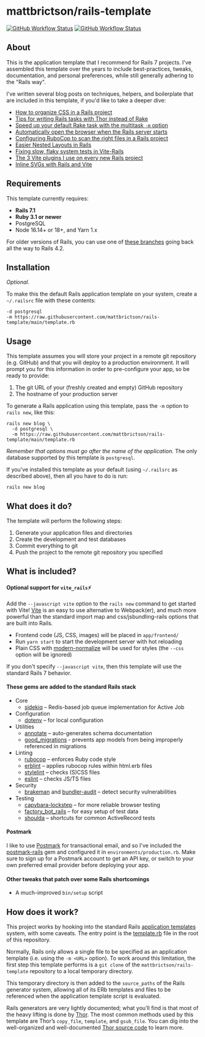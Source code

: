 # mattbrictson/rails-template

[![GitHub Workflow Status](https://img.shields.io/github/actions/workflow/status/mattbrictson/rails-template/ci.yml)](https://github.com/mattbrictson/rails-template/actions/workflows/ci.yml)
[![GitHub Workflow Status](https://img.shields.io/github/actions/workflow/status/mattbrictson/rails-template/ci-vite.yml?label=vite+build)](https://github.com/mattbrictson/rails-template/actions/workflows/ci-vite.yml)


## About

This is the application template that I recommend for Rails 7 projects. I've assembled this template over the years to include best-practices, tweaks, documentation, and personal preferences, while still generally adhering to the "Rails way".

I've written several blog posts on techniques, helpers, and boilerplate that are included in this template, if you'd like to take a deeper dive:

- [How to organize CSS in a Rails project](https://mattbrictson.com/blog/organizing-css-in-rails)
- [Tips for writing Rails tasks with Thor instead of Rake](https://mattbrictson.com/blog/rails-tasks-with-thor)
- [Speed up your default Rake task with the multitask `-m` option](https://mattbrictson.com/blog/rake-multitask)
- [Automatically open the browser when the Rails server starts](https://mattbrictson.com/blog/open-browser-on-rails-start)
- [Configuring RuboCop to scan the right files in a Rails project](https://mattbrictson.com/blog/including-and-excluding-files-in-rubocop)
- [Easier Nested Layouts in Rails](https://mattbrictson.com/blog/easier-nested-layouts-in-rails)
- [Fixing slow, flaky system tests in Vite-Rails](https://mattbrictson.com/blog/faster-vite-test-without-autobuild)
- [The 3 Vite plugins I use on every new Rails project](https://mattbrictson.com/blog/3-vite-rails-plugins)
- [Inline SVGs with Rails and Vite](https://mattbrictson.com/blog/inline-svg-with-vite-rails)

## Requirements

This template currently requires:

* **Rails 7.1**
* **Ruby 3.1 or newer**
* PostgreSQL
* Node 16.14+ or 18+, and Yarn 1.x

For older versions of Rails, you can use one of [these branches](https://github.com/mattbrictson/rails-template/branches/all) going back all the way to Rails 4.2.

## Installation

*Optional.*

To make this the default Rails application template on your system, create a `~/.railsrc` file with these contents:

```
-d postgresql
-m https://raw.githubusercontent.com/mattbrictson/rails-template/main/template.rb
```

## Usage

This template assumes you will store your project in a remote git repository (e.g. GitHub) and that you will deploy to a production environment. It will prompt you for this information in order to pre-configure your app, so be ready to provide:

1. The git URL of your (freshly created and empty) GitHub repository
2. The hostname of your production server

To generate a Rails application using this template, pass the `-m` option to `rails new`, like this:

```
rails new blog \
  -d postgresql \
  -m https://raw.githubusercontent.com/mattbrictson/rails-template/main/template.rb
```

*Remember that options must go after the name of the application.* The only database supported by this template is `postgresql`.

If you’ve installed this template as your default (using `~/.railsrc` as described above), then all you have to do is run:

```
rails new blog
```

## What does it do?

The template will perform the following steps:

1. Generate your application files and directories
2. Create the development and test databases
3. Commit everything to git
4. Push the project to the remote git repository you specified

## What is included?

#### Optional support for `vite_rails`⚡️

Add the `--javascript vite` option to the `rails new` command to get started with Vite! [Vite][vite] is an easy to use alternative to Webpack(er), and much more powerful than the standard import map and css/jsbundling-rails options that are built into Rails.

- Frontend code (JS, CSS, images) will be placed in `app/frontend/`
- Run `yarn start` to start the development server with hot reloading
- Plain CSS with [modern-normalize](https://github.com/sindresorhus/modern-normalize) will be used for styles (the `--css` option will be ignored)

If you don't specify `--javascript vite`, then this template will use the standard Rails 7 behavior.

#### These gems are added to the standard Rails stack

* Core
    * [sidekiq][] – Redis-based job queue implementation for Active Job
* Configuration
    * [dotenv][] – for local configuration
* Utilities
    * [annotate][] – auto-generates schema documentation
    * [good_migrations][] - prevents app models from being improperly referenced in migrations
* Linting
    * [rubocop][] – enforces Ruby code style
    * [erblint][] – applies rubocop rules within html.erb files
    * [stylelint][] – checks (S)CSS files
    * [eslint][] – checks JS/TS files
* Security
    * [brakeman][] and [bundler-audit][] – detect security vulnerabilities
* Testing
    * [capybara-lockstep][] – for more reliable browser testing
    * [factory_bot_rails][] – for easy setup of test data
    * [shoulda][] – shortcuts for common ActiveRecord tests

#### Postmark

I like to use [Postmark][] for transactional email, and so I've included the [postmark-rails][] gem and configured it in `environments/production.rb`. Make sure to sign up for a Postmark account to get an API key, or switch to your own preferred email provider before deploying your app.

#### Other tweaks that patch over some Rails shortcomings

* A much-improved `bin/setup` script

## How does it work?

This project works by hooking into the standard Rails [application templates][] system, with some caveats. The entry point is the [template.rb][] file in the root of this repository.

Normally, Rails only allows a single file to be specified as an application template (i.e. using the `-m <URL>` option). To work around this limitation, the first step this template performs is a `git clone` of the `mattbrictson/rails-template` repository to a local temporary directory.

This temporary directory is then added to the `source_paths` of the Rails generator system, allowing all of its ERb templates and files to be referenced when the application template script is evaluated.

Rails generators are very lightly documented; what you’ll find is that most of the heavy lifting is done by [Thor][]. The most common methods used by this template are Thor’s `copy_file`, `template`, and `gsub_file`. You can dig into the well-organized and well-documented [Thor source code][thor] to learn more.

[sidekiq]:http://sidekiq.org
[dotenv]:https://github.com/bkeepers/dotenv
[annotate]:https://github.com/ctran/annotate_models
[rubocop]:https://github.com/bbatsov/rubocop
[erblint]:https://github.com/Shopify/erb-lint
[factory_bot_rails]:https://github.com/thoughtbot/factory_bot_rails
[Postmark]:http://postmarkapp.com
[postmark-rails]:http://www.rubydoc.info/gems/postmark-rails/0.12.0
[brakeman]:https://github.com/presidentbeef/brakeman
[bundler-audit]:https://github.com/rubysec/bundler-audit
[shoulda]:https://github.com/thoughtbot/shoulda
[application templates]:http://guides.rubyonrails.org/generators.html#application-templates
[template.rb]: template.rb
[thor]: https://github.com/rails/thor
[vite]: https://vite-ruby.netlify.app
[good_migrations]: https://github.com/testdouble/good-migrations
[capybara-lockstep]: https://github.com/makandra/capybara-lockstep
[eslint]: https://eslint.org
[stylelint]: https://stylelint.io

